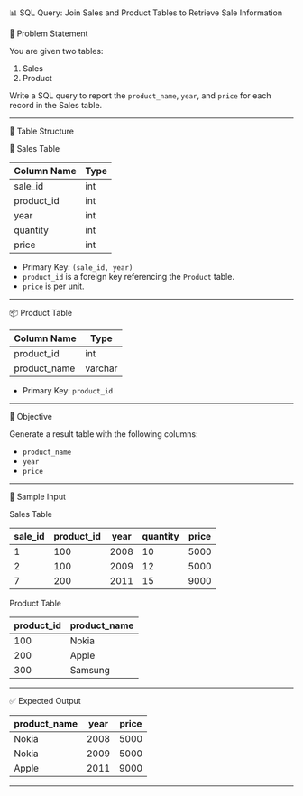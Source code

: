  📊 SQL Query: Join Sales and Product Tables to Retrieve Sale Information

 🧾 Problem Statement

You are given two tables:

1. Sales
2. Product

Write a SQL query to report the `product_name`, `year`, and `price` for each record in the Sales table.

---

 📌 Table Structure

 🛒 Sales Table

| Column Name | Type |
|-------------|------|
| sale_id     | int  |
| product_id  | int  |
| year        | int  |
| quantity    | int  |
| price       | int  |

- Primary Key: `(sale_id, year)`
- `product_id` is a foreign key referencing the `Product` table.
- `price` is per unit.

---

 📦 Product Table

| Column Name  | Type    |
|--------------|---------|
| product_id   | int     |
| product_name | varchar |

- Primary Key: `product_id`

---

 🎯 Objective

Generate a result table with the following columns:
- `product_name`
- `year`
- `price`

---

 🧪 Sample Input

 Sales Table

| sale_id | product_id | year | quantity | price |
|---------|------------|------|----------|-------|
| 1       | 100        | 2008 | 10       | 5000  |
| 2       | 100        | 2009 | 12       | 5000  |
| 7       | 200        | 2011 | 15       | 9000  |

 Product Table

| product_id | product_name |
|------------|--------------|
| 100        | Nokia        |
| 200        | Apple        |
| 300        | Samsung      |

---
 ✅ Expected Output

| product_name | year | price |
|--------------|------|-------|
| Nokia        | 2008 | 5000  |
| Nokia        | 2009 | 5000  |
| Apple        | 2011 | 9000  |

---

